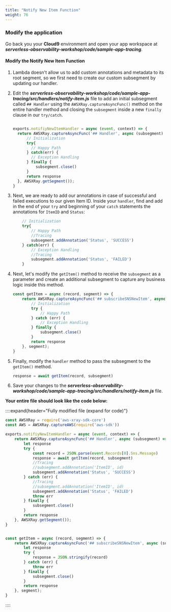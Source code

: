 ```yaml
---
title: "Notify New Item Function"
weight: 76
---
```


### Modify the application

Go back you your **Cloud9** environment and open your app workspace at ***serverless-observability-workshop/code/sample-app-tracing***.

#### Modify the Notify New Item Function

1. Lambda doesn't allow us to add custom annotations and metadata to its root segment, so we first need to create our custom subsegment by updating our handler.

2. Edit the ***serverless-observability-workshop/code/sample-app-tracing/src/handlers/notify-item.js*** file to add an initial subsegment called `## Handler` using the `AWSXRay.captureAsyncFunc()` method on the entire handler method and closing the `subsegment` inside a new `finally` clause in our `try/catch`.

    ```javascript

    exports.notifiyNewItemHandler = async (event, context) => {
      return AWSXRay.captureAsyncFunc('## Handler', async (subsegment) => {
          // Initialization
          try{
            // Happy Path
          } catch(err) {
            // Exception Handling
          } finally {
              subsegment.close()
          }
          return response
      }, AWSXRay.getSegment());
    }
    ```

3. Next, we are ready to add our annotations in case of successful and failed executions to our given Item ID. Inside your `handler`, find and add in the end of your `try` and beginning of your `catch` statements the annotations for `ItemID` and `Status`:

    ````javascript
        // Initialization
        try{
            // Happy Path
            //Tracing
            subsegment.addAnnotation('Status', 'SUCCESS')
        } catch(err) {
            // Exception Handling
            //Tracing
            subsegment.addAnnotation('Status', 'FAILED')
        }
    ````

4. Next, let's modify the `getItem()` method to receive the `subsegment` as a parameter and create an additional subsegment to capture any business logic inside this method.

    ```javascript
    const getItem = async (record, segment) => {
        return AWSXRay.captureAsyncFunc('## subscribeSNSNewItem', async (subsegment) => {
            // Initialization
            try {
                // Happy Path
            } catch (err) {
                // Exception Handling
            } finally {
                subsegment.close()
            }
            return response
        }, segment);
    }
    ```


5. Finally, modify the `handler` method to pass the subsegment to the `getItem()` method.
   
    ```javascript
    response = await getItem(record, subsegment)
    ```

6. Save your changes to the ***serverless-observability-workshop/code/sample-app-tracing/src/handlers/notify-item.js*** file.

**Your entire file should look like the code below:**


::::expand{header="Fully modified file (expand for code)"}

```javascript
const AWSXRay = require('aws-xray-sdk-core')
const AWS = AWSXRay.captureAWS(require('aws-sdk'))

exports.notifiyNewItemHandler = async (event, context) => {
    return AWSXRay.captureAsyncFunc('## Handler', async (subsegment) => {
        let response
        try {
            const record = JSON.parse(event.Records[0].Sns.Message)
            response = await getItem(record, subsegment)
            //Tracing
            //subsegment.addAnnotation('ItemID', id)
            subsegment.addAnnotation('Status', 'SUCCESS')
        } catch (err) {
            //Tracing
            //subsegment.addAnnotation('ItemID', id)
            subsegment.addAnnotation('Status', 'FAILED')
            throw err
        } finally {
            subsegment.close()
        }
        return response
    }, AWSXRay.getSegment());
}


const getItem = async (record, segment) => {
    return AWSXRay.captureAsyncFunc('## subscribeSNSNewItem', async (subsegment) => {
        let response
        try {
            response = JSON.stringify(record)
        } catch (err) {
            throw err
        } finally {
            subsegment.close()
        }
        return response
    }, segment);
}
```
::::